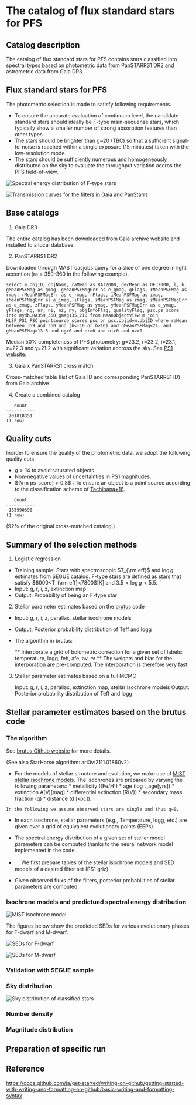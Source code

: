 The catalog of flux standard stars for PFS
==================================================








Catalog description
---------------------------------------------------

The catalog of flux standard stars for PFS contains stars classified into spectral types 
based on photometric data from PanSTARRS1 DR2 and astrometric data from Gaia DR3. 





Flux standard stars for PFS
--------------------------------------------------
The photometric selection is made to satisfy following requirements.
* To ensure the accurate evaluation of continuum level, the candidate standard stars should ideally be F-type main-sequense stars, 
which typically show a smaller number of strong absorption features than other types.
* The stars should be brighter than g~20 (TBC) so that a sufficient signal-to-noise is reached within a single exposure (15 miniutes) 
taken with the low-resolution mode.  
* The stars should be sufficiently numerous and homogeneously distributed on the sky 
to evaluate the throughput variation accros the PFS field-of-view. 


![Spectral energy distribution of F-type stars](../images/Fstarspec.png)

![Transmission curves for the filters in Gaia and PanStarrs](../images/filters.png)



Base catalogs
---------------

1. Gaia DR3

The entire catalog has been downloaded from Gaia archive website and installed to a local database.


2. PanSTARRS1 DR2 

Downloaded through MAST casjobs query for a slice of one degree in light accention (ra = 359-360 in the following example). 


```
select m.objID, objName, raMean as RAJ2000, decMean as DEJ2000, l, b, gMeanPSFMag as gmag, gMeanPSFMagErr as e_gmag, gFlags, rMeanPSFMag as rmag, rMeanPSFMagErr as e_rmag, rFlags, iMeanPSFMag as imag, iMeanPSFMagErr as e_imag, iFlags, zMeanPSFMag as zmag, zMeanPSFMagErr as e_zmag, zFlags, yMeanPSFMag as ymag, yMeanPSFMagErr as e_ymag, yFlags, ng, nr, ni, nz, ny, objInfoFlag, qualityFlag, psc.ps_score into mydb.RA359_360_gmag135_210 from MeanObjectView m join HLSP_PS1_PSC.pointsource_scores psc on psc.objid=m.objID where raMean between 359 and 360 and (b<-10 or b>10) and gMeanPSFMag<21. and gMeanPSFMag>13.5 and ng>0 and nr>0 and ni>0 and nz>0
```


Median 50% completeness of PFS photometry:  g=23.2, r=23.2, i=23.1, z=22.3 and y=21.2 with significant variation accross the sky.
 See [PS1 website](https://outerspace.stsci.edu/display/PANSTARRS/PS1+Photometric+Depth). 




3. Gaia x PanSTARRS1 cross match

Cross-matched table (list of Gaia ID and corresponding PanSTARRS1 ID) from Gaia archive


4. Create a combined catalog


```
   count
-----------
 201818351
(1 row)
```






Quality cuts
-------------------------------------

Inorder to ensure the quality of the photometric data, we adopt the following quality cuts. 

- $g>14$ to avoid saturated objects.
- Non-negative values of uncertainties in PS1 magnitudes.  
- ${\rm ps_score} > 0.8$ : To ensure an object is a point source according to the classification scheme of [Tachibana+18](https://iopscience.iop.org/article/10.1088/1538-3873/aae3d9). 
 


```
   count   
-----------
 185990390
(1 row)

```
(92% of the original cross-matched catalog.)















Summary of the selection methods
-------------------------------------



1. Logistic regression 

* Training sample: Stars with spectroscopic $T_{\rm eff}$ and $\log g$ estimates from SEGUE catalog. 
  F-type stars are defined as stars that satisfy $6000<T_{\rm eff}<7800$[K] and $3.5<\log g<5.5$. 
* Input: g, r, i, z, extinction map
* Output: Probability of being an F-type star 



2. Stellar parameter estimates based on the [brutus](https://github.com/joshspeagle/brutus) code

 
* Input: g, r, i, z, parallax, stellar isochrone models
* Output: Posterior probability distribution of Teff and logg 


* The algorithm in brutus: 
  
  ** Interporate a grid of bolometric correction for a given set of labels: 
      temperature, logg, feh, afe, av, rv
  ** The weights and bias for the interporation are pre-computed. The interporation 
     is therefore very fast 

 

3. Stellar parameter estimates based on a full MCMC

    Input: g, r, i, z, parallax, extinction map, stellar isochrone models
    Output: Posterior probability distribution of Teff and logg





Stellar parameter estimates based on the brutus code
--------------------------------------------------


### The algorithm


See [brutus Github website](https://github.com/joshspeagle/brutus) for more details.

(See also StarHorse algorithm: arXiv:2111.01860v2)



 *    For the models of stellar structure and evolution, we make use of [MIST stellar isochrone models](https://waps.cfa.harvard.edu/MIST/).
      The isochrones are prepared by varying the following parameters:
 	* metallicity ([Fe/H])
	* age (log t_age[yrs])
	* extinction A(V)[mag]
	* differential extinction (R(V))
	* secondary mass fraction (q)
	* distance (d [kpc]). 
     
	In the following we assume observed stars are single and thus q=0.
  
 *    In each isochrone, stellar parameters (e.g., Temperature, logg, etc.) are given over a grid of 
      equivalent evolutionary points (EEPs). 

 *    The spectral energy distribution of a given set of stellar model parameters can be computed thanks to the 
      neural network model implemented in the code.
 
 * 　 We first prepare tables of the stellar isochrone models and SED models of a desired filter set (PS1 griz).  
 
 *    Given observed fluxs of the filters, posterior probabilities of stellar parameters are computed. 




### Isochrone models and predictued spectral energy distribution






![MIST isochrone model](../images/brutus_mist_isochrones.png)



The figures below show the predicted SEDs for various evolutionary phases for F-dwarf and M-dwarf.

![SEDs for F-dwarf](../images/SED_SEGUE_Fdwarf.png)

![SEDs for M-dwarf](../images/SED_SEGUE_Mdwarf.png)




### Validation with SEGUE sample










### Sky distribution 


![Sky distribution of classified stars](../images/healpix_brutus_classifier.png)



### Number density 

### Magnitude distribution 


## Preparation of specific run


Reference
------------------------------

https://docs.github.com/ja/get-started/writing-on-github/getting-started-with-writing-and-formatting-on-github/basic-writing-and-formatting-syntax










